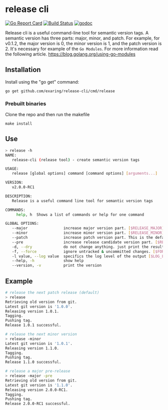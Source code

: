 # release cli
[![Go Report Card](https://goreportcard.com/badge/github.com/exaring/release-cli)](https://goreportcard.com/report/github.com/exaring/release-cli)
[![Build Status](https://travis-ci.org/exaring/release-cli.svg?branch=master)](https://travis-ci.org/exaring/release-cli)
[![godoc](http://img.shields.io/badge/godoc-reference-blue.svg?style=flat)](https://godoc.org/github.com/exaring/release-cli) 

Release cli is a useful command-line tool for semantic version tags. A semantic version has three parts: major, minor, and patch. For example, 
for v0.1.2, the major version is 0, the minor version is 1, and the patch version is 2. It's necessary for example of the `Go Modules`. For more information read the following article. https://blog.golang.org/using-go-modules

## Installation 

Install using the "go get" command:

`go get github.com/exaring/release-cli/cmd/release`

### Prebuilt binaries
Clone the repo and then run the makefile

`make install`

## Use
```bash
> release -h
NAME:
   release-cli (release tool) - create semantic version tags

USAGE:
   release [global options] command [command options] [arguments...]

VERSION:
   v2.0.0-RC1

DESCRIPTION:
   Release is a useful command line tool for semantic version tags

COMMANDS:
     help, h  Shows a list of commands or help for one command

GLOBAL OPTIONS:
   --major                increase major version part. [$RELEASE_MAJOR]
   --minor                increase minor version part. [$RELEASE_MINOR]
   --patch                increase patch version part. This is the default increased part. [$RELEASE_PATCH]
   --pre                  increase release candidate version part. [$RELEASE_PRE]
   -d, --dry              do not change anything. just print the result. [$DRY_RUN]
   -f, --force            ignore untracked & uncommitted changes. [$FORCE]
   -l value, --log value  specifics the log level of the output [$LOG_LEVEL]
   --help, -h             show help
   --version, -v          print the version
```

## Example
```bash
# release the next patch release (default)
> release
Retrieving old version from git.
Latest git version is '1.0.0'.
Releasing version 1.0.1.
Tagging.
Pushing tag.
Release 1.0.1 successful.

# release the next minor version
> release -minor
Latest git version is '1.0.1'.
Releasing version 1.1.0.
Tagging.
Pushing tag.
Release 1.1.0 successful.

# release a major pre-release
> release -major -pre
Retrieving old version from git.
Latest git version is '1.1.0'.
Releasing version 2.0.0-RC1.
Tagging.
Pushing tag.
Release 2.0.0-RC1 successful.
```
